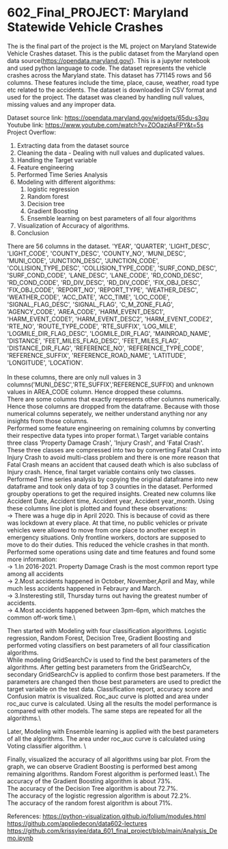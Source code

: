 # 602_Final_PROJECT: Maryland Statewide Vehicle Crashes 

The is the final part of the project is the ML project on Maryland Statewide Vehicle Crashes dataset. This is the public dataset from the Maryland open data source(https://opendata.maryland.gov/). This is a jupyter notebook and used python language to code. The dataset represents the vehicle crashes across the Maryland state. This dataset has 771145 rows and 56 columns. These features include the time, place, cause, weather, road type etc related to the accidents. The dataset is downloaded in CSV format and used for the project. The dataset was cleaned by handling null values, missing values and any improper data.

Dataset source link: https://opendata.maryland.gov/widgets/65du-s3qu
Youtube link: https://www.youtube.com/watch?v=ZOOaziAsFPY&t=5s
Project Overflow:
1) Extracting data from the dataset source
2) Cleaning the data - Dealing with null values and duplicated values. 
3) Handling the Target variable
4) Feature engineering
5) Performed Time Series Analysis
6) Modeling with different algorithms:
      1) logistic regression
      2) Random forest
      3) Decision tree
      4) Gradient Boosting
      5) Ensemble learning on best parameters of all four algorithms
7) Visualization of Accuracy of algorithms.
8) Conclusion

There are 56 columns in the dataset. 'YEAR', 'QUARTER', 'LIGHT_DESC', 'LIGHT_CODE', 'COUNTY_DESC', 'COUNTY_NO', 'MUNI_DESC',
       'MUNI_CODE', 'JUNCTION_DESC', 'JUNCTION_CODE', 'COLLISION_TYPE_DESC', 'COLLISION_TYPE_CODE',
       'SURF_COND_DESC', 'SURF_COND_CODE', 'LANE_DESC', 'LANE_CODE', 'RD_COND_DESC',
       'RD_COND_CODE', 'RD_DIV_DESC', 'RD_DIV_CODE', 'FIX_OBJ_DESC', 'FIX_OBJ_CODE', 'REPORT_NO',
       'REPORT_TYPE', 'WEATHER_DESC', 'WEATHER_CODE', 'ACC_DATE', 'ACC_TIME', 'LOC_CODE',
       'SIGNAL_FLAG_DESC', 'SIGNAL_FLAG', 'C_M_ZONE_FLAG', 'AGENCY_CODE', 'AREA_CODE',
       'HARM_EVENT_DESC1', 'HARM_EVENT_CODE1', 'HARM_EVENT_DESC2', 'HARM_EVENT_CODE2', 'RTE_NO',
       'ROUTE_TYPE_CODE', 'RTE_SUFFIX', 'LOG_MILE', 'LOGMILE_DIR_FLAG_DESC', 'LOGMILE_DIR_FLAG',
       'MAINROAD_NAME', 'DISTANCE', 'FEET_MILES_FLAG_DESC', 'FEET_MILES_FLAG', 'DISTANCE_DIR_FLAG',
       'REFERENCE_NO', 'REFERENCE_TYPE_CODE', 'REFERENCE_SUFFIX', 'REFERENCE_ROAD_NAME',
       'LATITUDE', 'LONGITUDE', 'LOCATION'. \
       \
 In these columns, there are only null values in 3 columns('MUNI_DESC','RTE_SUFFIX','REFERENCE_SUFFIX) and unknown values in AREA_CODE column. Hence dropped these columns. \
 There are some columns that exactly represents other columns numerically. Hence those columns are dropped from the dataframe. Because with those numerical columns seperately, we neither understand anything nor any insights from those columns.\
 Performed some feature engineering on remaining columns by converting their respective data types into proper format.\ 
 Target variable contains three class 'Property Damage Crash', 'Injury Crash', and 'Fatal Crash'. These three classes are compressed into two by converting Fatal Crash into Injury Crash to avoid multi-class problem and there is one more reason that Fatal Crash means an accident that caused death which is also subclass of Injury crash. Hence, final target variable contains only two classes. \
Performed Time series analysis by copying the original dataframe into new dataframe and took only data of top 3 counties in the dataset. Performed groupby operations to get the required insights. Created new columns like Accident Date, Accident time, Accident year, Accident year_month. Using these columns line plot is plotted and found these observations:\
-> There was a huge dip in April 2020. This is because of covid as there was lockdown at every place. At that time, no public vehicles or private vehicles were allowed to move from one place to another except in emergency situations. Only frontline workers, doctors are supposed to move to do their duties. This reduced the vehicle crashes in that month.\
Performed some operations using date and time features and found some more information:\
-> 1.In 2016-2021. Property Damage Crash is the most common report type among all accidents\
-> 2.Most accidents happened in October, November,April and May, while much less accidents happened in Febraury and March.\
-> 3.Insteresting still, Thursday turns out having the greatest number of accidents.\
-> 4.Most accidents happened between 3pm-6pm, which matches the common off-work time.\

Then started with Modeling with four classification algorithms. Logistic regression, Random Forest, Decision Tree, Gradient Boosting and performed voting classifiers on best parameters of all four classification algorithms. \
While modeling GridSearchCv is used to find the best parameters of the algorithms. After getting best parameters from the GridSearchCv, secondary GridSearchCv is applied to confirm those best parameters. If the parameters are changed then those best parameters are used to predict the target variable on the test data. Classification report, accuracy score and Confusion matrix is visualized. Roc_auc curve is plotted and area under roc_auc curve is calculated. Using all the results the model performance is compared with other models. The same steps are repeated for all the algorithms.\ 

Later, Modeling with Ensemble learning is applied with the best parameters of all the algorithms. The area under roc_auc curve is calculated using Voting classifier algorithm. \

Finally, visualized the accuracy of all algorithms using bar plot. From the graph, we can observe Gradient Boosting is performed best among remaining algorithms. Random Forest algorithm is performed least.\ 
The accuracy of the Gradient Boosting algorithm is about 73%. \
The accuracy of the Decision Tree algorithm is about 72.7%. \
The accuracy of the logistic regression algorithm is about 72.2%. \
The accuracy of the random forest algorithm is about 71%.


References:
https://python-visualization.github.io/folium/modules.html \
https://github.com/appliedecon/data602-lectures \
https://github.com/krissylee/data_601_final_project/blob/main/Analysis_Demo.ipynb 




